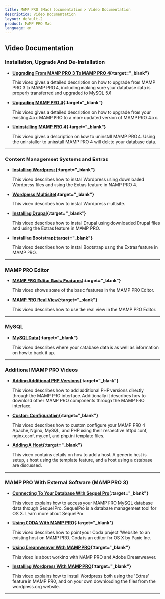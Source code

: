 ```yaml
---
title: MAMP PRO (Mac) Documentation > Video Documentation
description: Video Documentation
layout: default-2
product: MAMP PRO Mac
language: en
---
```


## Video Documentation <i class="fa fa-play-circle-o fa-lg" aria-hidden="true"></i> 

### Installation, Upgrade And De-Installation

*  **[Upgrading From MAMP PRO 3 To MAMP PRO 4](https://www.youtube.com/watch?v=KOH8bvfE0a0){:target="_blank"}**

   This video gives a detailed description on how to upgrade from MAMP PRO 3 to MAMP PRO 4, including making sure your database data is properly transferred and upgraded to MySQL 5.6
   
*  **[Upgrading MAMP PRO 4](https://www.youtube.com/watch?v=Px-2SgIqU2Q){:target="_blank"}**

   This video gives a detailed description on how to upgrade from your existing 4.xx MAMP PRO to a more updated version of MAMP PRO 4.xx.
   
*  **[Uninstalling MAMP PRO 4](https://www.youtube.com/watch?v=7en87JI177c){:target="_blank"}**

   This video gives a description on how to uninstall MAMP PRO 4. Using the uninstaller to uninstall MAMP PRO 4 will delete your database data.
   
---

### Content Management Systems and Extras

*  **[Installing Wordpress](https://www.youtube.com/watch?v=pZ7J4Ai-RxQ){:target="_blank"}**

   This video describes how to install Wordpress using downloaded Wordpress files and using the Extras feature in MAMP PRO 4.
   
 *  **[Wordpress Multisite](https://www.youtube.com/watch?v=7pDvR9E94Og){:target="_blank"}**

      This video describes how to install Wordpress multisite.
      
 *  **[Installing Drupal](https://www.youtube.com/watch?v=sGnGFWP5OBE){:target="_blank"}**

      This video describes how to install Drupal using downloaded Drupal files and using the Extras feature in MAMP PRO.
      
 *  **[Installing Bootstrap](https://www.youtube.com/watch?v=rygYIaKPRFw){:target="_blank"}**

      This video describes how to install Bootstrap using the Extras feature in MAMP PRO. 
    
---

### MAMP PRO Editor

 *  **[MAMP PRO Editor Basic Features](https://www.youtube.com/watch?v=b9bbIWRMsHI&feature=youtu.be){:target="_blank"}**

      This video shows some of the basic features in the MAMP PRO Editor.
      
 *  **[MAMP PRO Real View](https://www.youtube.com/watch?v=HJx7_hwpcaY&feature=youtu.be){:target="_blank"}**

      This video describes how to use the real view in the MAMP PRO Editor. 

---

### MySQL

 *  **[MySQL Data](https://www.youtube.com/watch?v=ZRHJy2K4yzc){:target="_blank"}**

      This video describes where your database data is as well as information on how to back it up.
   
---

### Additional MAMP PRO Videos

*  **[Adding Additional PHP Versions](https://www.youtube.com/watch?v=5JZ3PSGj81E){:target="_blank"}**

   This video describes how to add additional PHP versions directly through the MAMP PRO interface. Additionally it describes how to download other MAMP PRO components through the MAMP PRO interface.
  
*  **[Custom Configuration](https://www.youtube.com/watch?v=tYLykP2CxMM){:target="_blank"}**

   This video describes how to custom configure your MAMP PRO 4 Apache, Nginx, MySQL, and PHP using their respective httpd.conf, nginx.conf, my.cnf, and php.ini template files.
  
*  **[Adding A Host](https://www.youtube.com/watch?v=f23yZ_EgC0I){:target="_blank"}**

   This video contains details on how to add a host. A generic host is setup, a host using the template feature, and a host using a database are discussed.
  
  
---

### MAMP PRO With External Software (MAMP PRO 3)

*  **[Connecting To Your Database With Sequel Pro](https://www.youtube.com/watch?v=MyNIr7XUpBI){:target="_blank"}** 

   This video explains how to access your MAMP PRO MySQL database data through Sequel Pro. SequelPro is a database management    tool for OS X. Learn more about SequelPro

*  **[Using CODA With MAMP PRO](https://www.youtube.com/watch?v=e9pnimdCygw){:target="_blank"}** 

   This video describes how to point your Coda project 'Website' to an existing host on MAMP PRO. Coda is an editor for OS X    by Panic Inc.

*  **[Using Dreamweaver With MAMP PRO](https://www.youtube.com/watch?v=EoW55awCHLc){:target="_blank"}**

   This video is about working with MAMP PRO and Adobe Dreamweaver.
   
*  **[Installing Wordpress With MAMP PRO](https://www.youtube.com/watch?v=pZ7J4Ai-RxQ){:target="_blank"}**

   This video explains how to install Wordpress both using the 'Extras' feature in MAMP PRO, and on your own downloading the    files from the wordpress.org website.
 
---


 
 
